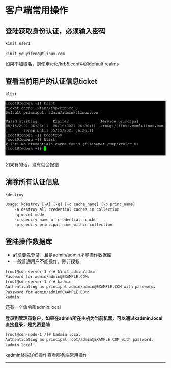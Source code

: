 # 客户端常用操作

## 登陆获取身份认证，必须输入密码

```
kinit user1

kinit youyifeng@tlinux.com
```

如果不加域名，则使用/etc/krb5.conf中的default realms


## 查看当前用户的认证信息ticket

```
klist
```

![20210515_184854_32](image/20210515_184854_32.png)

如果有的话，没有就会报错

## 清除所有认证信息

```
kdestroy
```

```
Usage: kdestroy [-A] [-q] [-c cache_name] [-p princ_name]
	-A destroy all credential caches in collection
	-q quiet mode
	-c specify name of credentials cache
	-p specify principal name within collection
```


## 登陆操作数据库

* 必须要先登录，且是admin/admin才能操作数据库
* 一般普通用户不能操作，除非授权

```
[root@cdh-server-1 /]# kinit admin/admin
Password for admin/admin@EXAMPLE.COM:
[root@cdh-server-1 /]# kadmin
Authenticating as principal admin/admin@EXAMPLE.COM with password.
Password for admin/admin@EXAMPLE.COM:
kadmin:
```

还有一个命令叫admin.local

**登录到管理员账户，如果在admin所在主机为当前机器，可以通过kadmin.local直接登录，是免密登陆**

```
[root@cdh-node-1 /]# kadmin.local
Authenticating as principal root/admin@EXAMPLE.COM with password.
kadmin.local:
```

kadmin终端详细操作查看服务端常用操作

---
